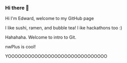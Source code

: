 ### Hi there 👋

<!--
**Turmakion/Turmakion** is a ✨ _special_ ✨ repository because its `README.md` (this file) appears on your GitHub profile.

Here are some ideas to get you started:

- 🔭 I’m currently working on ...
- 🌱 I’m currently learning ...
- 👯 I’m looking to collaborate on ...
- 🤔 I’m looking for help with ...
- 💬 Ask me about ...
- 📫 How to reach me: ...
- 😄 Pronouns: ...
- ⚡ Fun fact: ...

-->

Hi I'm Edward, welcome to my GitHub page

I like sushi, ramen, and bubble tea!
I ike hackathons too :)

Hahahaha.
Welcome to intro to Git.

nwPlus is cool!

YOOOOOOOOOOOOOOOOOOOOOOOOOOOOOO
